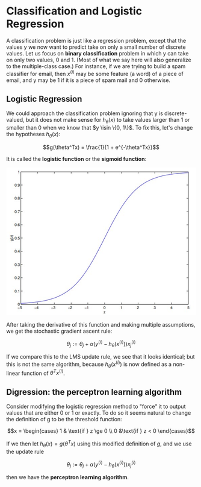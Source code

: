 # Classification and Logistic Regression
A classification problem is just like a regression problem, except that the values y we now want to predict take on only a small number of discrete values. Let us focus on __binary classification__ problem in which y can take on only two values, 0 and 1. (Most of what we say here will also generalize to the multiple-class case.) For instance, if we are trying to build a spam classifier for email, then $x^{(i)}$ may be some feature (a word) of a piece of email, and y may be 1 if it is a piece of spam mail and 0 otherwise.
## Logistic Regression
We could approach the classification problem ignoring that y is discrete-valued, but it does not make sense for $h_\theta(x)$ to take values larger than 1 or smaller than 0 when we know that $y \isin \{0, 1\}$.
To fix this, let's change the hypotheses $h_\theta(x)$:
```math
g(\theta^Tx) = \frac{1}{1 + e^{-\theta^Tx}}
```
It is called the __logistic function__ or the __sigmoid function__:

![sigmoid function](Figures/logistic_function.jpg)

After taking the derivative of this function and making multiple assumptions, we get the stochastic gradient ascent rule:
```math
\theta_j := \theta_j + \alpha(y^{(i)} - h_\theta(x^{(i)}))x_j^{(i)}
```
If we compare this to the LMS update rule, we see that it looks identical; but this is not the same algorithm, because $h_\theta(x^{(i)})$ is now defined as a non-linear function of $\theta^Tx^{(i)}$.
## Digression: the perceptron learning algorithm
Consider modifying the logistic regression method to "force" it to output values that are either 0 or 1 or exactly. To do so it seems natural to change the definition of g to be the threshold function:
```math
x = \begin{cases} 1 & \text{if } z \ge 0 \\ 0 &\text{if } z < 0 \end{cases}
```
If we then let $h_\theta(x) = g(\theta^Tx)$ using this modified definition of $g$, and we use the update rule
```math
\theta_j := \theta_j + \alpha(y^{(i)} - h_\theta(x^{(i)}))x_j^{(i)}
```
then we have the __perceptron learning algorithm__.
